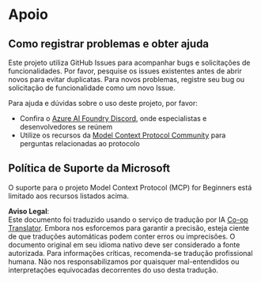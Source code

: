 <!--
CO_OP_TRANSLATOR_METADATA:
{
  "original_hash": "b3cffaf217113101e21eba532be806ea",
  "translation_date": "2025-05-20T21:15:14+00:00",
  "source_file": "SUPPORT.md",
  "language_code": "br"
}
-->
# Apoio

## Como registrar problemas e obter ajuda  

Este projeto utiliza GitHub Issues para acompanhar bugs e solicitações de funcionalidades. Por favor, pesquise os issues existentes antes de abrir novos para evitar duplicatas. Para novos problemas, registre seu bug ou solicitação de funcionalidade como um novo Issue.

Para ajuda e dúvidas sobre o uso deste projeto, por favor:
- Confira o [Azure AI Foundry Discord](https://discord.com/invite/ByRwuEEgH4), onde especialistas e desenvolvedores se reúnem
- Utilize os recursos da [Model Context Protocol Community](https://modelcontextprotocol.io/community/) para perguntas relacionadas ao protocolo

## Política de Suporte da Microsoft  

O suporte para o projeto Model Context Protocol (MCP) for Beginners está limitado aos recursos listados acima.

**Aviso Legal**:  
Este documento foi traduzido usando o serviço de tradução por IA [Co-op Translator](https://github.com/Azure/co-op-translator). Embora nos esforcemos para garantir a precisão, esteja ciente de que traduções automáticas podem conter erros ou imprecisões. O documento original em seu idioma nativo deve ser considerado a fonte autorizada. Para informações críticas, recomenda-se tradução profissional humana. Não nos responsabilizamos por quaisquer mal-entendidos ou interpretações equivocadas decorrentes do uso desta tradução.